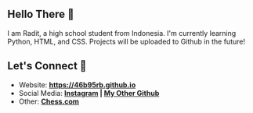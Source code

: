 ## Hello There 👋

I am Radit, a high school student from Indonesia. I'm currently learning Python, HTML, and CSS. Projects will be uploaded to Github in the future!

## Let's Connect 💬

- Website: **<https://46b95rb.github.io>**
- Social Media: **[Instagram](https://instagram.com/radit_635) | [My Other Github](https://github.com/Rinen3w3)**
- Other: **[Chess.com](https://www.chess.com/member/fishoof)**

